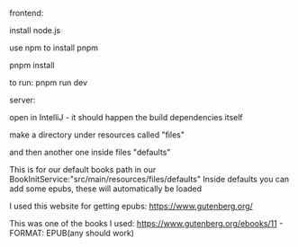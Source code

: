 frontend:

install node.js

use npm to install pnpm

pnpm install

to run: pnpm run dev


server:

open in IntelliJ - it should happen the build dependencies itself

make a directory under resources called "files"

and then another one inside files "defaults"

This is for our default books path in our BookInitService:"src/main/resources/files/defaults"
Inside defaults you can add some epubs, these will automatically be loaded

I used this website for getting epubs: https://www.gutenberg.org/

This was one of the books I used: https://www.gutenberg.org/ebooks/11 - FORMAT: EPUB(any should work)
